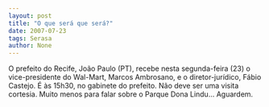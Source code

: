 ```yaml
---
layout: post
title: "O que será que será?"
date: 2007-07-23
tags: Serasa
author: None
---
```

O prefeito do Recife, Jo&atilde;o Paulo (PT), recebe nesta segunda-feira (23)&nbsp;o vice-presidente do Wal-Mart, Marcos Ambrosano, e o diretor-jur&iacute;dico,&nbsp;F&aacute;bio Castejo. 
&Eacute; &agrave;s 15h30, no gabinete do prefeito. N&atilde;o deve ser uma visita cortesia. Muito menos para falar sobre o Parque Dona Lindu... Aguardem. 